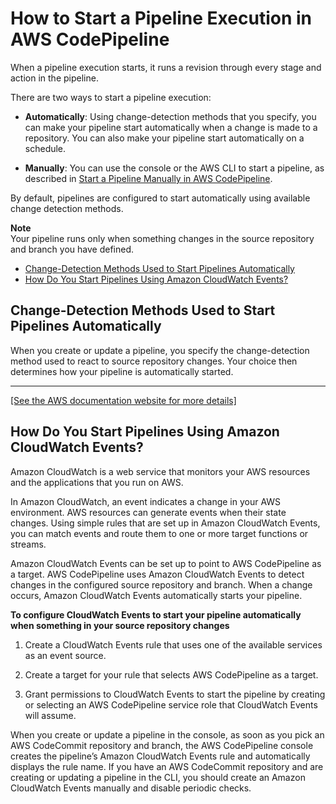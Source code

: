 # How to Start a Pipeline Execution in AWS CodePipeline<a name="pipelines-about-starting"></a>

When a pipeline execution starts, it runs a revision through every stage and action in the pipeline\.

There are two ways to start a pipeline execution:

+ **Automatically**: Using change\-detection methods that you specify, you can make your pipeline start automatically when a change is made to a repository\. You can also make your pipeline start automatically on a schedule\. 

+ **Manually**: You can use the console or the AWS CLI to start a pipeline, as described in [Start a Pipeline Manually in AWS CodePipeline](pipelines-rerun-manually.md)\.

By default, pipelines are configured to start automatically using available change detection methods\.

**Note**  
Your pipeline runs only when something changes in the source repository and branch you have defined\.


+ [Change\-Detection Methods Used to Start Pipelines Automatically](#change-detection-methods)
+ [How Do You Start Pipelines Using Amazon CloudWatch Events?](#starting-pipelines-with-cloudwatch)

## Change\-Detection Methods Used to Start Pipelines Automatically<a name="change-detection-methods"></a>

When you create or update a pipeline, you specify the change\-detection method used to react to source repository changes\. Your choice then determines how your pipeline is automatically started\.


****  
[\[See the AWS documentation website for more details\]](http://docs.aws.amazon.com/codepipeline/latest/userguide/pipelines-about-starting.html)

## How Do You Start Pipelines Using Amazon CloudWatch Events?<a name="starting-pipelines-with-cloudwatch"></a>

Amazon CloudWatch is a web service that monitors your AWS resources and the applications that you run on AWS\. 

In Amazon CloudWatch, an event indicates a change in your AWS environment\. AWS resources can generate events when their state changes\. Using simple rules that are set up in Amazon CloudWatch Events, you can match events and route them to one or more target functions or streams\.

Amazon CloudWatch Events can be set up to point to AWS CodePipeline as a target\. AWS CodePipeline uses Amazon CloudWatch Events to detect changes in the configured source repository and branch\. When a change occurs, Amazon CloudWatch Events automatically starts your pipeline\.

**To configure CloudWatch Events to start your pipeline automatically when something in your source repository changes**

1. Create a CloudWatch Events rule that uses one of the available services as an event source\.

1. Create a target for your rule that selects AWS CodePipeline as a target\. 

1. Grant permissions to CloudWatch Events to start the pipeline by creating or selecting an AWS CodePipeline service role that CloudWatch Events will assume\.

When you create or update a pipeline in the console, as soon as you pick an AWS CodeCommit repository and branch, the AWS CodePipeline console creates the pipeline’s Amazon CloudWatch Events rule and automatically displays the rule name\. If you have an AWS CodeCommit repository and are creating or updating a pipeline in the CLI, you should create an Amazon CloudWatch Events manually and disable periodic checks\.